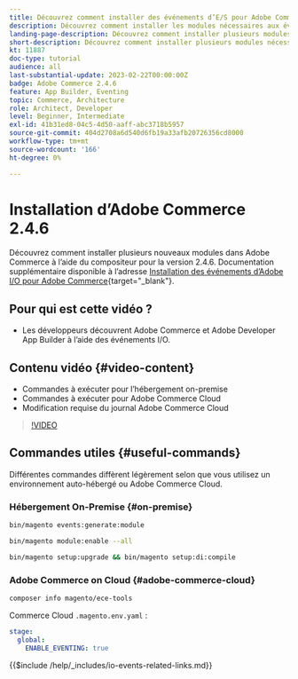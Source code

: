 ```yaml
---
title: Découvrez comment installer des événements d’E/S pour Adobe Commerce 2.4.6
description: Découvrez comment installer les modules nécessaires aux événements d’E/S dans Adobe Commerce 2.4.6 pour une utilisation dans Adobe Developer App Builder
landing-page-description: Découvrez comment installer plusieurs modules nécessaires à Adobe Commerce 2.4.6.
short-description: Découvrez comment installer plusieurs modules nécessaires à Adobe Commerce 2.4.6.
kt: 11887
doc-type: tutorial
audience: all
last-substantial-update: 2023-02-22T00:00:00Z
badge: Adobe Commerce 2.4.6
feature: App Builder, Eventing
topic: Commerce, Architecture
role: Architect, Developer
level: Beginner, Intermediate
exl-id: 41b31ed8-04c5-4d50-aaff-abc3718b5957
source-git-commit: 404d2708a6d540d6fb19a33afb20726356cd8000
workflow-type: tm+mt
source-wordcount: '166'
ht-degree: 0%

---
```


# Installation d’Adobe Commerce 2.4.6

Découvrez comment installer plusieurs nouveaux modules dans Adobe Commerce à l’aide du compositeur pour la version 2.4.6. Documentation supplémentaire disponible à l’adresse [Installation des événements d’Adobe I/O pour Adobe Commerce](https://developer.adobe.com/commerce/events/get-started/installation/){target="_blank"}.

## Pour qui est cette vidéo ?

* Les développeurs découvrent Adobe Commerce et Adobe Developer App Builder à l’aide des événements I/O.

## Contenu vidéo {#video-content}

* Commandes à exécuter pour l’hébergement on-premise
* Commandes à exécuter pour Adobe Commerce Cloud
* Modification requise du journal Adobe Commerce Cloud

>[!VIDEO](https://video.tv.adobe.com/v/3415795?quality=12&learn=on)

## Commandes utiles {#useful-commands}

Différentes commandes diffèrent légèrement selon que vous utilisez un environnement auto-hébergé ou Adobe Commerce Cloud.

### Hébergement On-Premise {#on-premise}

```bash
bin/magento events:generate:module

bin/magento module:enable --all

bin/magento setup:upgrade && bin/magento setup:di:compile
```

### Adobe Commerce on Cloud {#adobe-commerce-cloud}

```bash
composer info magento/ece-tools
```

Commerce Cloud `.magento.env.yaml` :

```yaml
stage:
  global:
    ENABLE_EVENTING: true
```

{{$include /help/_includes/io-events-related-links.md}}
